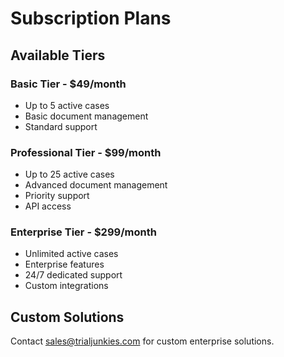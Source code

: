 # Subscription Plans

## Available Tiers

### Basic Tier - $49/month
- Up to 5 active cases
- Basic document management
- Standard support

### Professional Tier - $99/month
- Up to 25 active cases
- Advanced document management
- Priority support
- API access

### Enterprise Tier - $299/month
- Unlimited active cases
- Enterprise features
- 24/7 dedicated support
- Custom integrations

## Custom Solutions
Contact sales@trialjunkies.com for custom enterprise solutions.

